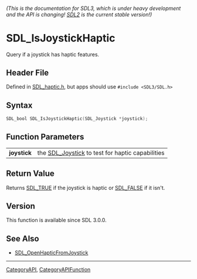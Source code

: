 ###### (This is the documentation for SDL3, which is under heavy development and the API is changing! [SDL2](https://wiki.libsdl.org/SDL2/) is the current stable version!)
# SDL_IsJoystickHaptic

Query if a joystick has haptic features.

## Header File

Defined in [SDL_haptic.h](https://github.com/libsdl-org/SDL/blob/main/include/SDL3/SDL_haptic.h), but apps should use `#include <SDL3/SDL.h>`

## Syntax

```c
SDL_bool SDL_IsJoystickHaptic(SDL_Joystick *joystick);

```

## Function Parameters

|                  |                                                                  |
| ---------------- | ---------------------------------------------------------------- |
| **joystick**     | the [SDL_Joystick](SDL_Joystick) to test for haptic capabilities |

## Return Value

Returns [SDL_TRUE](SDL_TRUE) if the joystick is haptic or
[SDL_FALSE](SDL_FALSE) if it isn't.

## Version

This function is available since SDL 3.0.0.

## See Also

* [SDL_OpenHapticFromJoystick](SDL_OpenHapticFromJoystick)

----
[CategoryAPI](CategoryAPI), [CategoryAPIFunction](CategoryAPIFunction)

